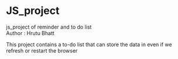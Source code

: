 # JS_project
js_project of reminder and to do list 
<br>
Author : Hrutu Bhatt
<p>This project contains a to-do list that can store the data in even if we refresh or restart the browser